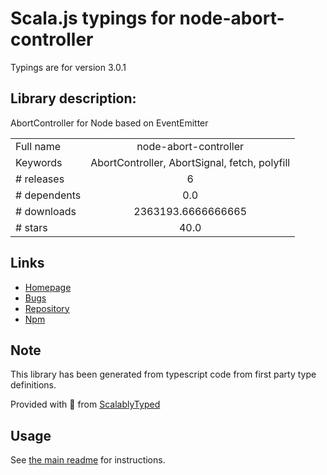 
# Scala.js typings for node-abort-controller

Typings are for version 3.0.1

## Library description:
AbortController for Node based on EventEmitter

|                    |                 |
| ------------------ | :-------------: |
| Full name          | node-abort-controller |
| Keywords           | AbortController, AbortSignal, fetch, polyfill |
| # releases         | 6 |
| # dependents       | 0.0 |
| # downloads        | 2363193.6666666665 |
| # stars            | 40.0 |

## Links
- [Homepage](https://github.com/southpolesteve/node-abort-controller#readme)
- [Bugs](https://github.com/southpolesteve/node-abort-controller/issues)
- [Repository](https://github.com/southpolesteve/node-abort-controller)
- [Npm](https://www.npmjs.com/package/node-abort-controller)
    


## Note
This library has been generated from typescript code from first party type definitions.

Provided with :purple_heart: from [ScalablyTyped](https://github.com/oyvindberg/ScalablyTyped)

## Usage
See [the main readme](../../readme.md) for instructions.


